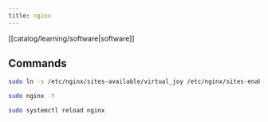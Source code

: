 ```yaml
---
title: nginx
---
```

[[catalog/learning/software|software]]

## Commands
```bash
sudo ln -s /etc/nginx/sites-available/virtual_joy /etc/nginx/sites-enabled/

sudo nginx -t

sudo systemctl reload nginx

```